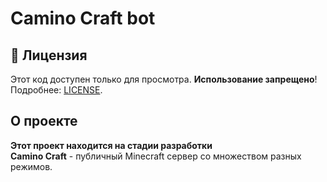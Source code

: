 # Camino Craft bot
## 📜 Лицензия  
Этот код доступен только для просмотра. **Использование запрещено**!  
Подробнее: [LICENSE](LICENSE.md).

## О проекте
**__Этот проект находится на стадии разработки__**   
**Camino Craft** - публичный Minecraft сервер со множеством разных режимов.
